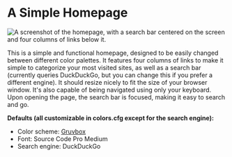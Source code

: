 
# A Simple Homepage

![A screenshot of the homepage, with a search bar centered on the screen and four columns of links below it.](https://repository-images.githubusercontent.com/409030626/081d2615-8731-4310-8615-61b6b0be5284)

This is a simple and functional homepage, designed to be easily changed between different color palettes. It features four columns of links to make it simple to categorize your most visited sites, as well as a search bar (currently queries DuckDuckGo, but you can change this if you prefer a different engine). It should resize nicely to fit the size of your browser window. It's also capable of being navigated using only your keyboard. Upon opening the page, the search bar is focused, making it easy to search and go.

**Defaults (all customizable in colors.cfg except for the search engine):**

  - Color scheme: [Gruvbox](https://github.com/morhetz/gruvbox)
  - Font: Source Code Pro Medium
  - Search engine: DuckDuckGo
